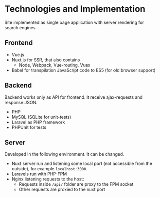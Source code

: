 # Technologies and Implementation

Site implemented as single page application with server rendering for search engines.

## Frontend

* Vue.js
* Nuxt.js for SSR, that also contains
    * Node, Webpack, Vue-routing, Vuex
* Babel for transpilation JavaScript code to ES5 (for old browser support)

## Backend

Backend works only as API for frontend.
It receive ajax-requests and response JSON.

* PHP
* MySQL (SQLite for unit-tests)
* Laravel as PHP framework
* PHPUnit for tests

## Server

Developed in the following environment.
It can be changed.

* Nuxt server run and listening some local port (not accessible from the outside), for example `localhost:3000`.
* Laravels run with PHP-FPM
* Nginx listening requests to the host:
    * Requests inside `/api/` folder are proxy to the FPM socket
    * Other requests are proxied to the nuxt port
